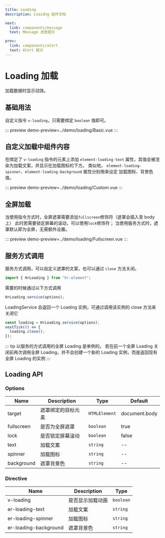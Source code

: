 ```yaml
---
title: Loading
description: Loaidng 组件文档

next:
  link: components/message
  text: Message 消息提示

prev:
  link: components/alert
  text: Alert 提示
---
```


# Loading 加载

加载数据时显示动效。

## 基础用法

自定义指令 `v-loading`，只需要绑定 `boolean` 值即可。

::: preview
demo-preview=../demo/loading/Basic.vue
:::

## 自定义加载中组件内容

在绑定了 `v-loading` 指令的元素上添加 `element-loading-text` 属性，其值会被渲染为加载文案，并显示在加载图标的下方。 类似地， `element-loading-spinner`、`element-loading-background` 属性分别用来设定 加载图标、背景色值。

::: preview
demo-preview=../demo/loading/Custom.vue
:::

## 全屏加载

当使用指令方式时，全屏遮罩需要添加`fullscreen`修饰符（遮罩会插入至 body 上） 此时若需要锁定屏幕的滚动，可以使用`lock`修饰符； 当使用服务方式时，遮罩默认即为全屏，无需额外设置。

::: preview
demo-preview=../demo/loading/Fullscreen.vue
:::

## 服务方式调用

服务方式调用，可以自定义遮罩的文案，也可以通过 `close` 方法关闭。

```typescript
import { HrLoading } from "hr-element";
```

需要的时候通过以下方式调用

```typescript
HrLoading.service(options);
```

LoadingService 会返回一个 Loading 实例，可通过调用该实例的 close 方法来关闭它

```typescript
const loading = HrLoading.service(options);
nextTick(() => {
  loading.close();
});
```

::: tip
以服务的方式调用的全屏 Loading 是单例的。 若在前一个全屏 Loading 关闭前再次调用全屏 Loading，并不会创建一个新的 Loading 实例，而是返回现有全屏 Loading 的实例
:::

## Loading API

### Options

| Name       | Description        | Type          | Default       |
| ---------- | ------------------ | ------------- | ------------- |
| target     | 遮罩绑定的目标元素 | `HTMLElement` | document.body |
| fullscreen | 是否为全屏遮罩     | `boolean`     | true          |
| lock       | 是否锁定屏幕滚动   | `boolean`     | false         |
| text       | 加载文案           | `string`      | --            |
| spinner    | 加载图标           | `string`      | --            |
| background | 遮罩背景色         | `string`      | --            |

### Directive

| Name                  | Description      | Type      |
| --------------------- | ---------------- | --------- |
| v-loading             | 是否显示加载动画 | `boolean` |
| er-loading-text       | 加载文案         | `string`  |
| er-loading-spinner    | 加载图标         | `string`  |
| er-loading-background | 遮罩背景色       | `string`  |
